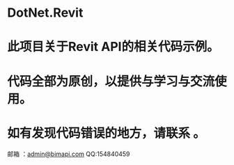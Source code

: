 # DotNet.Revit

# 此项目关于Revit API的相关代码示例。

# 代码全部为原创，以提供与学习与交流使用。
 
# 如有发现代码错误的地方，请联系 。

邮箱 ：admin@bimapi.com  QQ:154840459